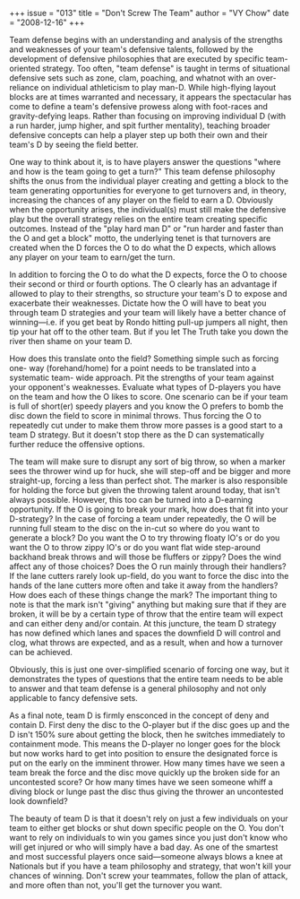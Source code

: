+++
issue = "013"
title = "Don't Screw The Team"
author = "VY Chow"
date = "2008-12-16"
+++

Team defense begins with an understanding and analysis of the strengths and
weaknesses of your team's defensive talents, followed by the development of
defensive philosophies that are executed by specific team-oriented strategy.
Too often, "team defense" is taught in terms of situational defensive sets
such as zone, clam, poaching, and whatnot with an over-reliance on individual
athleticism to play man-D. While high-flying layout blocks are at times
warranted and necessary, it appears the spectacular has come to define a
team's defensive prowess along with foot-races and gravity-defying leaps.
Rather than focusing on improving individual D (with a run harder, jump
higher, and spit further mentality), teaching broader defensive concepts can
help a player step up both their own and their team's D by seeing the field
better.  
  
One way to think about it, is to have players answer the questions "where and
how is the team going to get a turn?" This team defense philosophy shifts the
onus from the individual player creating and getting a block to the team
generating opportunities for everyone to get turnovers and, in theory,
increasing the chances of any player on the field to earn a D. Obviously when
the opportunity arises, the individual(s) must still make the defensive play
but the overall strategy relies on the entire team creating specific outcomes.
Instead of the "play hard man D" or "run harder and faster than the O and get
a block" motto, the underlying tenet is that turnovers are created when the D
forces the O to do what the D expects, which allows any player on your team to
earn/get the turn.  
  
In addition to forcing the O to do what the D expects, force the O to choose
their second or third or fourth options. The O clearly has an advantage if
allowed to play to their strengths, so structure your team's D to expose and
exacerbate their weaknesses. Dictate how the O will have to beat you through
team D strategies and your team will likely have a better chance of
winning—i.e. if you get beat by Rondo hitting pull-up jumpers all night, then
tip your hat off to the other team. But if you let The Truth take you down the
river then shame on your team D.  
  
How does this translate onto the field? Something simple such as forcing one-
way (forehand/home) for a point needs to be translated into a systematic team-
wide approach. Pit the strengths of your team against your opponent's
weaknesses. Evaluate what types of D-players you have on the team and how the
O likes to score. One scenario can be if your team is full of short(er) speedy
players and you know the O prefers to bomb the disc down the field to score in
minimal throws. Thus forcing the O to repeatedly cut under to make them throw
more passes is a good start to a team D strategy. But it doesn't stop there as
the D can systematically further reduce the offensive options.  
  
The team will make sure to disrupt any sort of big throw, so when a marker
sees the thrower wind up for huck, she will step-off and be bigger and more
straight-up, forcing a less than perfect shot. The marker is also responsible
for holding the force but given the throwing talent around today, that isn't
always possible. However, this too can be turned into a D-earning opportunity.
If the O is going to break your mark, how does that fit into your D-strategy?
In the case of forcing a team under repeatedly, the O will be running full
steam to the disc on the in-cut so where do you want to generate a block? Do
you want the O to try throwing floaty IO's or do you want the O to throw zippy
IO's or do you want flat wide step-around backhand break throws and will those
be fluffers or zippy? Does the wind affect any of those choices? Does the O
run mainly through their handlers? If the lane cutters rarely look up-field,
do you want to force the disc into the hands of the lane cutters more often
and take it away from the handlers? How does each of these things change the
mark? The important thing to note is that the mark isn't "giving" anything but
making sure that if they are broken, it will be by a certain type of throw
that the entire team will expect and can either deny and/or contain. At this
juncture, the team D strategy has now defined which lanes and spaces the
downfield D will control and clog, what throws are expected, and as a result,
when and how a turnover can be achieved.  
  
Obviously, this is just one over-simplified scenario of forcing one way, but
it demonstrates the types of questions that the entire team needs to be able
to answer and that team defense is a general philosophy and not only
applicable to fancy defensive sets.  
  
As a final note, team D is firmly ensconced in the concept of deny and contain
D. First deny the disc to the O-player but if the disc goes up and the D isn't
150% sure about getting the block, then he switches immediately to containment
mode. This means the D-player no longer goes for the block but now works hard
to get into position to ensure the designated force is put on the early on the
imminent thrower. How many times have we seen a team break the force and the
disc move quickly up the broken side for an uncontested score? Or how many
times have we seen someone whiff a diving block or lunge past the disc thus
giving the thrower an uncontested look downfield?  
  
The beauty of team D is that it doesn't rely on just a few individuals on your
team to either get blocks or shut down specific people on the O. You don't
want to rely on individuals to win you games since you just don't know who
will get injured or who will simply have a bad day. As one of the smartest and
most successful players once said—someone always blows a knee at Nationals but
if you have a team philosophy and strategy, that won't kill your chances of
winning. Don't screw your teammates, follow the plan of attack, and more often
than not, you'll get the turnover you want.
